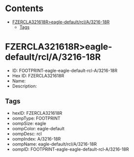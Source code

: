 



Contents
========

* [FZERCLA321618R>eagle-default/rcl/A/3216-18R](#fzercla321618reagle-defaultrcla3216-18r)
	* [Tags](#tags)

# FZERCLA321618R>eagle-default/rcl/A/3216-18R

- ID: FOOTPRINT-eagle-eagle-default-rcl-A/3216-18R
- Hex ID: FZERCLA321618R
- Name: 
- Description: 

## Tags

- hexID: FZERCLA321618R
- oompType: FOOTPRINT
- oompSize: eagle
- oompColor: eagle-default
- oompDesc: rcl
- oompIndex: A/3216-18R
- oompName: eagle-default/rcl/A/3216-18R
- oompID: FOOTPRINT-eagle-eagle-default-rcl-A/3216-18R
